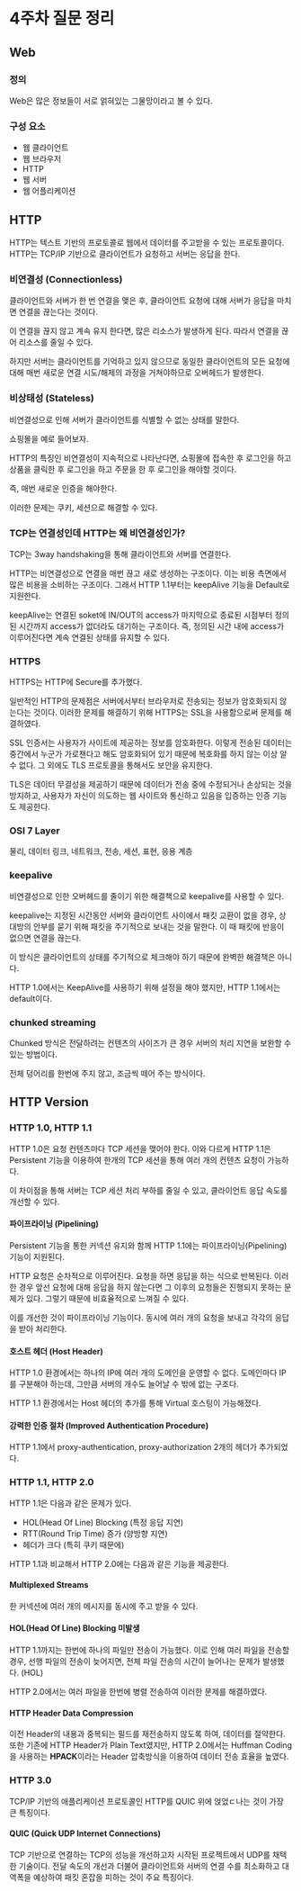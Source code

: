 # 4주차 질문 정리

## Web

### 정의

Web은 많은 정보들이 서로 얽혀있는 그물망이라고 볼 수 있다. 

### 구성 요소

- 웹 클라이언트
- 웹 브라우저
- HTTP
- 웹 서버
- 웹 어플리케이션

## HTTP

HTTP는 텍스트 기반의 프로토콜로 웹에서 데이터를 주고받을 수 있는 프로토콜이다.
HTTP는 TCP/IP 기반으로 클라이언트가 요청하고 서버는 응답을 한다.

### 비연결성 (Connectionless)

클라이언트와 서버가 한 번 연결을 맺은 후, 클라이언트 요청에 대해 서버가 응답을 마치면 연결을 끊는다는 것이다.

이 연결을 끊지 않고 계속 유지 한다면, 많은 리소스가 발생하게 된다. 따라서 연결을 끊어 리소스를 줄일 수 있다.

하지만 서버는 클라이언트를 기억하고 있지 않으므로 동일한 클라이언트의 모든 요청에 대해 매번 새로운 연결 시도/해제의 과정을 거쳐야하므로 오버헤드가 발생한다.

### 비상태성 (Stateless)

비연결성으로 인해 서버가 클라이언트를 식별할 수 없는 상태를 말한다.

쇼핑몰을 예로 들어보자.

HTTP의 특징인 비연결성이 지속적으로 나타난다면, 쇼핑몰에 접속한 후 로그인을 하고 상품을 클릭한 후 로그인을 하고 주문을 한 후 로그인을 해야할 것이다.

즉, 매번 새로운 인증을 해야한다.

이러한 문제는 쿠키, 세션으로 해결할 수 있다.

### TCP는 연결성인데 HTTP는 왜 비연결성인가?

TCP는 3way handshaking을 통해 클라이언트와 서버를 연결한다.

HTTP는 비연결성으로 연결을 매번 끊고 새로 생성하는 구조이다. 이는 비용 측면에서 많은 비용을 소비하는 구조이다. 그래서 HTTP 1.1부터는 keepAlive 기능을 Default로 지원한다.

keepAlive는 연결된 soket에 IN/OUT의 access가 마지막으로 종료된 시점부터 정의된 시간까지 access가 없더라도 대기하는 구조이다. 즉, 정의된 시간 내에 access가 이루어진다면 계속 연결된 상태를 유지할 수 있다.

### HTTPS

HTTPS는 HTTP에 Secure를 추가했다.

일반적인 HTTP의 문제점은 서버에서부터 브라우저로 전송되는 정보가 암호화되지 않는다는 것이다. 이러한 문제를 해결하기 위해 HTTPS는 SSL을 사용함으로써 문제를 해결하였다.

SSL 인증서는 사용자가 사이트에 제공하는 정보를 암호화한다. 이렇게 전송된 데이터는 중간에서 누군가 가로챈다고 해도 암호화되어 있기 때문에 복호화를 하지 않는 이상 알 수 없다.
그 외에도 TLS 프로토콜을 통해서도 보안을 유지한다.

TLS은 데이터 무결성을 제공하기 때문에 데이터가 전송 중에 수정되거나 손상되는 것을 방지하고, 사용자가 자신이 의도하는 웹 사이트와 통신하고 있음을 입증하는 인증 기능도 제공한다.

### OSI 7 Layer

물리, 데이터 링크, 네트워크, 전송, 세션, 표현, 응용 계층

### keepalive

비연결성으로 인한 오버헤드를 줄이기 위한 해결책으로 keepalive를 사용할 수 있다.

keepalive는 지정된 시간동안 서버와 클라이언트 사이에서 패킷 교환이 없을 경우, 상대방의 안부를 묻기 위해 패킷을 주기적으로 보내는 것을 말한다. 이 때 패킷에 반응이 없으면 연결을 끊는다. 

이 방식은 클라이언트의 상태를 주기적으로 체크해야 하기 때문에 완벽한 해결책은 아니다.

HTTP 1.0에서는 KeepAlive를 사용하기 위해 설정을 해야 했지만, HTTP 1.1에서는 default이다.

### chunked streaming

Chunked 방식은 전달하려는 컨텐츠의 사이즈가 큰 경우 서버의 처리 지연을 보완할 수 있는 방법이다.

전체 덩어리를 한번에 주지 않고, 조금씩 떼어 주는 방식이다. 

## HTTP Version

### HTTP 1.0, HTTP 1.1

HTTP 1.0은 요청 컨텐츠마다 TCP 세션을 맺어야 한다. 이와 다르게 HTTP 1.1은 Persistent 기능을 이용하여 한개의 TCP 세션을 통해 여러 개의 컨텐츠 요청이 가능하다.

이 차이점을 통해 서버는 TCP 세션 처리 부하를 줄일 수 있고, 클라이언트 응답 속도를 개선할 수 있다.

#### 파이프라이닝 (Pipelining)

Persistent 기능을 통한 커넥션 유지와 함께 HTTP 1.1에는 파이프라이닝(Pipelining) 기능이 지원된다.

HTTP 요청은 순차적으로 이루어진다. 요청을 하면 응답을 하는 식으로 반복된다.
이러한 경우 앞선 요청에 대해 응답을 하지 않는다면 그 이후의 요청들은 진행되지 못하는 문제가 있다. 그렇기 때문에 비효율적으로 느껴질 수 있다.

이를 개선한 것이 파이프라이닝 기능이다.
동시에 여러 개의 요청을 보내고 각각의 응답을 받아 처리한다.

#### 호스트 헤더 (Host Header)

HTTP 1.0 환경에서는 하나의 IP에 여러 개의 도메인을 운영할 수 없다.
도메인마다 IP를 구분해야 하는데, 그만큼 서버의 개수도 늘어날 수 밖에 없는 구조다.

HTTP 1.1 환경에서는 Host 헤더의 추가를 통해 Virtual 호스팅이 가능해졌다.

#### 강력한 인증 절차 (Improved Authentication Procedure)

HTTP 1.1에서 proxy-authentication, proxy-authorization 2개의 헤더가 추가되었다.

### HTTP 1.1, HTTP 2.0

HTTP 1.1은 다음과 같은 문제가 있다.

* HOL(Head Of Line) Blocking (특정 응답 지연)
* RTT(Round Trip Time) 증가 (양방향 지연)
* 헤더가 크다 (특히 쿠키 때문에)

HTTP 1.1과 비교해서 HTTP 2.0에는 다음과 같은 기능을 제공한다.

#### Multiplexed Streams

한 커넥션에 여러 개의 메시지를 동시에 주고 받을 수 있다.

#### HOL(Head Of Line) Blocking 미발생

HTTP 1.1까지는 한번에 하나의 파일만 전송이 가능했다. 이로 인해 여러 파일을 전송할 경우, 선행 파일의 전송이 늦어지면, 전체 파일 전송의 시간이 늘어나는 문제가 발생했다. (HOL) 

HTTP 2.0에서는 여러 파일을 한번에 병렬 전송하여 이러한 문제를 해결하였다.

#### HTTP Header Data Compression

이전 Header의 내용과 중복되는 필드를 재전송하지 않도록 하여, 데이터를 절약한다. 또한 기존에 HTTP Header가 Plain Text였지만, HTTP 2.0에서는 Huffman Coding을 사용하는 **HPACK**이라는 Header 압축방식을 이용하여 데이터 전송 효율을 높였다.

### HTTP 3.0

TCP/IP 기반의 애플리케이션 프로토콜인 HTTP를 QUIC 위에 얹었ㄷ나는 것이 가장 큰 특징이다.

#### QUIC (Quick UDP Internet Connections)

TCP 기반으로 연결하는 TCP의 성능을 개선하고자 시작된 프로젝트에서 UDP를 채택한 기술이다. 전달 속도의 개선과 더불어 클라이언트와 서버의 연결 수를 최소화하고 대역폭을 예상하여 패킷 혼잡을 피하는 것이 주요 특징이다.
